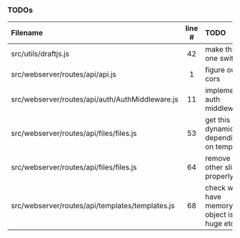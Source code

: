 ### TODOs
| Filename | line # | TODO
|:------|:------:|:------
| src/utils/draftjs.js | 42 | make this one switch
| src/webserver/routes/api/api.js | 1 | figure out cors
| src/webserver/routes/api/auth/AuthMiddleware.js | 11 | implement auth middleware
| src/webserver/routes/api/files/files.js | 53 | get this dynamically depending on template
| src/webserver/routes/api/files/files.js | 64 | remove all other slides properly
| src/webserver/routes/api/templates/templates.js | 68 | check we have memory - object isnt huge etc